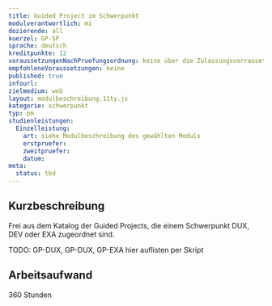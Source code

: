 ```yaml
---
title: Guided Project im Schwerpunkt
modulverantwortlich: mi
dozierende: all
kuerzel: GP-SP
sprache: deutsch
kreditpunkte: 12
voraussetzungenNachPruefungsordnung: keine über die Zulassungsvorrausetzungen zum Studium hinausgehenden
empfohleneVoraussetzungen: keine
published: true
infourl: 
zielmedium: web
layout: modulbeschreibung.11ty.js
kategorie: schwerpunkt
typ: pm
studienleistungen:
  Einzelleistung:
    art: siehe Modulbeschreibung des gewählten Moduls
    erstpruefer: 
    zweitpruefer: 
    datum:
meta:
  status: tbd    
---
```


## Kurzbeschreibung

Frei aus dem Katalog der Guided Projects, die einem Schwerpunkt DUX, DEV oder EXA zugeordnet sind.

TODO: GP-DUX, GP-DUX, GP-EXA hier auflisten per Skript

## Arbeitsaufwand
360 Stunden

